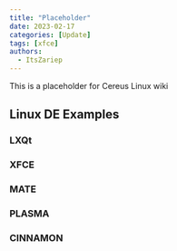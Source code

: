 ```yaml
---
title: "Placeholder"
date: 2023-02-17
categories: [Update]
tags: [xfce]
authors: 
  - ItsZariep
---
```


This is a placeholder for Cereus Linux wiki

## Linux DE Examples

### LXQt
### XFCE
### MATE
### PLASMA
### CINNAMON


